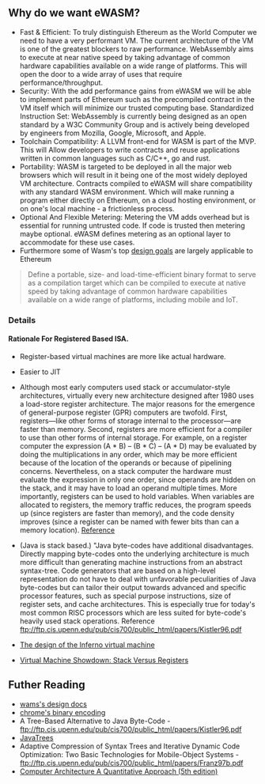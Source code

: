 ## Why do we want eWASM?

* Fast & Efficient: To truly distinguish Ethereum as the World Computer we need to have a very performant VM. The current architecture of the VM is one of the greatest blockers to raw performance. WebAssembly aims to execute at near native speed by taking advantage of common hardware capabilities available on a wide range of platforms. This will open the door to a wide array of uses that require performance/throughput. 
* Security: With the add performance gains from eWASM we will be able to implement parts of Ethereum such as the precompiled contract in the VM itself which will minimize our trusted computing base.
Standardized Instruction Set: WebAssembly is currently being designed as an open standard by a W3C Community Group and is actively being developed by engineers from Mozilla, Google, Microsoft, and Apple.
* Toolchain Compatibility: A LLVM front-end for WASM is part of the MVP. This will Allow developers to write contracts and reuse applications written in common languages such as C/C++, go and rust.
* Portability: WASM is targeted to be deployed in all the major web browsers which will result in it being one of the most widely deployed VM architecture. Contracts compiled to eWASM will share compatibility with any standard WASM environment. Which will make running a program either directly on Ethereum, on a cloud hosting environment, or on one's local machine - a frictionless process.
* Optional And Flexible Metering: Metering the VM adds overhead but is essential for running untrusted code. If code is trusted then metering maybe optional. eWASM defines metering as an optional layer to accommodate for these use cases.
* Furthermore some of Wasm's top [design goals](https://github.com/WebAssembly/design/blob/master/HighLevelGoals.md) are largely applicable to Ethereum  

> Define a portable, size- and load-time-efficient binary format to serve as a compilation target which can be compiled to execute at native speed by taking advantage of common hardware capabilities available on a wide range of platforms, including mobile and IoT.


### Details
#### Rationale For Registered Based ISA.

* Register-based virtual machines are more like actual hardware.
* Easier to JIT
* Although most early computers used stack or accumulator-style architectures, virtually every new architecture designed after 1980 uses a load-store register architecture. The major reasons for the emergence of general-purpose register (GPR) computers are twofold. First, registers—like other forms of storage internal to the processor—are faster than memory. Second, registers are more efficient for a compiler to use than other forms of internal storage. For example, on a register computer the expression (A * B) – (B * C) – (A * D) may be evaluated by doing the multiplications in any order, which may be more efficient because of the location of the operands or because of pipelining concerns. Nevertheless, on a stack computer the hardware must evaluate the expression in only one order, since operands are hidden on the stack, and it may have to load an operand multiple times. More importantly, registers can be used to hold variables. When variables are allocated to registers, the memory traffic reduces, the program speeds up (since registers are faster than memory), and the code density improves (since a register can be named with fewer bits than can a memory location). [Reference](http://www.cpp.edu/~kding/materials/Computer%20Architecture%20A%20Quantitative%20Approach%20(5th%20edition).pdf ) 

*  (Java is stack based.) "Java byte-codes have additional disadvantages. Directly mapping byte-codes onto the underlying architecture is much more difficult than generating machine instructions from an abstract syntax-tree. Code generators that are based on a high-level representation do not have to deal with unfavorable peculiarities of Java byte-codes but can tailor their output towards advanced and specific processor features, such as special purpose instructions, size of register sets, and cache architectures. This is especially true for today's most common RISC processors which are less suited for byte-code's heavily used stack operations. Reference ftp://ftp.cis.upenn.edu/pub/cis700/public_html/papers/Kistler96.pdf
* [The design of the Inferno virtual machine](http://herpolhode.com/rob/hotchips.html)
* [Virtual Machine Showdown: Stack Versus Registers](http://static.usenix.org/events/vee05/full_papers/p153-yunhe.pdf)

## Futher Reading
* [wams's design docs](https://github.com/WebAssembly/design)
* [chrome's binary encoding](https://docs.google.com/document/d/1-G11CnMA0My20KI9D7dBR6ZCPOBCRD0oCH6SHCPFGx0/edit?pref=2&pli=1)
* A Tree-Based Alternative to Java Byte-Code - ftp://ftp.cis.upenn.edu/pub/cis700/public_html/papers/Kistler96.pdf
* [JavaTrees](http://central.kaserver5.org/Kasoft/Typeset/JavaTree/Pt06.html#Head363)
* Adaptive Compression of Syntax Trees and Iterative Dynamic Code Optimization: Two Basic Technologies for Mobile-Object Systems -ftp://ftp.cis.upenn.edu/pub/cis700/public_html/papers/Franz97b.pdf
* [Computer Architecture A Quantitative Approach (5th edition)](http://www.cpp.edu/~kding/materials/Computer%20Architecture%20A%20Quantitative%20Approach%20(5th%20edition).pdf)
